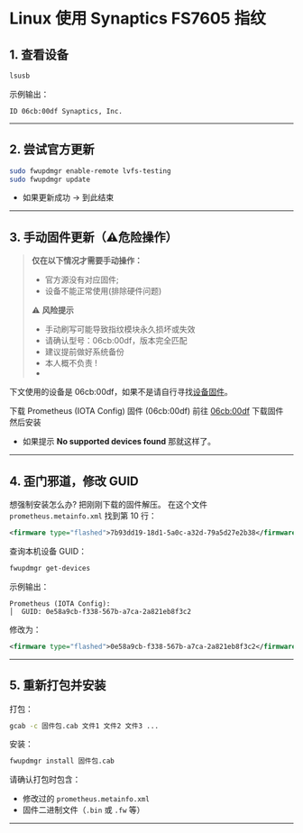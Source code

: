 # Linux 使用 Synaptics FS7605 指纹

## 1. 查看设备
```bash
lsusb
```
示例输出：
```
ID 06cb:00df Synaptics, Inc.
```

---

## 2. 尝试官方更新
```bash
sudo fwupdmgr enable-remote lvfs-testing
sudo fwupdmgr update
```

- 如果更新成功 → 到此结束  

---

## 3. 手动固件更新（⚠️危险操作）
> **仅在以下情况才需要手动操作：**  
> - 官方源没有对应固件;
> - 设备不能正常使用(排除硬件问题)
>
> ⚠️ **风险提示**  
> - 手动刷写可能导致指纹模块永久损坏或失效  
> - 请确认型号：06cb:00df，版本完全匹配  
> - 建议提前做好系统备份
> - 本人概不负责 !
> - 

下文使用的设备是 06cb:00df，如果不是请自行寻找[设备固件](https://fwupd.org/lvfs/search?value=Synaptics)。

下载 Prometheus (IOTA Config) 固件 (06cb:00df)
前往 [06cb:00df](https://fwupd.org/lvfs/devices/com.synaptics.prometheus.0xDF_3483_500.config) 下载固件
然后安装
- 如果提示 **No supported devices found** 那就这样了。


---

## 4. 歪门邪道，修改 GUID
想强制安装怎么办? 把刚刚下载的固件解压。
在这个文件 `prometheus.metainfo.xml` 找到第 10 行：  
```xml
<firmware type="flashed">7b93dd19-18d1-5a0c-a32d-79a5d27e2b38</firmware>
```

查询本机设备 GUID：
```bash
fwupdmgr get-devices
```

示例输出：
```
Prometheus (IOTA Config):
│  GUID: 0e58a9cb-f338-567b-a7ca-2a821eb8f3c2
```

修改为：
```xml
<firmware type="flashed">0e58a9cb-f338-567b-a7ca-2a821eb8f3c2</firmware>
```

---

## 5. 重新打包并安装
打包：
```bash
gcab -c 固件包.cab 文件1 文件2 文件3 ...
```

安装：
```bash
fwupdmgr install 固件包.cab
```

请确认打包时包含：
- 修改过的 `prometheus.metainfo.xml`  
- 固件二进制文件（`.bin` 或 `.fw` 等）

---
